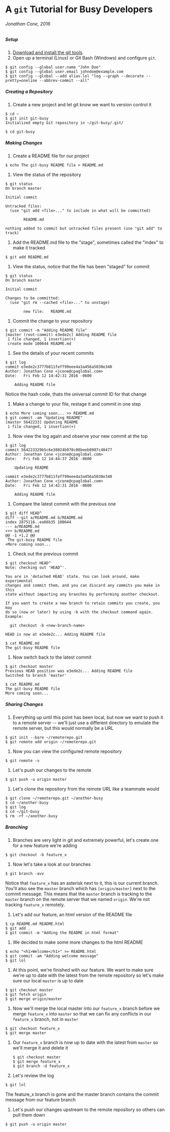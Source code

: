 # A `git` Tutorial for Busy Developers

###### Jonathan Cone, 2016 

##### Setup
1. [Download and install the git tools](https://git-scm.com/downloads).
2. Open up a terminal (Linux) or Git Bash (Windows) and configure `git`.

  ```shell
  $ git config --global user.name "John Doe"
  $ git config --global user.email johndoe@example.com
  $ git config --global --add alias.lol "log --graph --decorate --pretty=oneline --abbrev-commit --all"
  ```
  
##### Creating a Repository
1. Create a new project and let git know we want to version control it
  
  ````shell    
  $ cd ~
  $ git init git-busy
  Initialized empty Git repository in ~/git-busy/.git/
  
  $ cd git-busy
  ````
##### Making Changes
1. Create a README file for our project

  ```shell
  $ echo The git-busy README file > README.md
  ```
1. View the status of the repository
  
  ```shell
  $ git status
  On branch master
  
  Initial commit
  
  Untracked files:
    (use "git add <file>..." to include in what will be committed)
  
          README.md
  
  nothing added to commit but untracked files present (use "git add" to track)
  ```

1. Add the README.md file to the "stage", sometimes called the "index" to make it tracked

  ```shell
  $ git add README.md
  ```
1. View the status, notice that the file has been "staged" for commit
  
  ```shell
  $ git status
  On branch master
  
  Initial commit
  
  Changes to be committed:
    (use "git rm --cached <file>..." to unstage)
  
          new file:   README.md
  ```
1. Commit the change to your repository
  
  ```shell
  $ git commit -m "Adding README file"
  [master (root-commit) e3ede2c] Adding README file
   1 file changed, 1 insertion(+)
   create mode 100644 README.md
  ```
1. See the details of your recent commits
  
  ```shell    
  $ git log
  commit e3ede2c3777b811feff99eee4a3a456a5030e340
  Author: Jonathan Cone <jcone@cpaglobal.com>
  Date:   Fri Feb 12 14:42:31 2016 -0600
  
      Adding README file
  ```
Notice the hash code, thats the universal commit ID for that change
1. Make a change to your file, restage it and commit in one step

  ```shell
  $ echo More coming soon... >> README.md
  $ git commit -am "Updating README"
  [master 5642233] Updating README
   1 file changed, 1 insertion(+)
  ```
1. Now view the log again and observe your new commit at the top

  ```shell
  $ git log
  commit 564223329b5c6e38024b978c08beeb8907c40477
  Author: Jonathan Cone <jcone@cpaglobal.com>
  Date:   Fri Feb 12 14:44:37 2016 -0600
  
      Updating README
  
  commit e3ede2c3777b811feff99eee4a3a456a5030e340
  Author: Jonathan Cone <jcone@cpaglobal.com>
  Date:   Fri Feb 12 14:42:31 2016 -0600
  
      Adding README file
  ```
1. Compare the latest commit with the previous one
  
  ```shell
  $ git diff HEAD^
  diff --git a/README.md b/README.md
  index 2875116..ea66b35 100644
  --- a/README.md
  +++ b/README.md
  @@ -1 +1,2 @@
   The git-busy README file
  +More coming soon...
  ```
1. Check out the previous commit
  
  ```shell
  $ git checkout HEAD^
  Note: checking out 'HEAD^'.
  
  You are in 'detached HEAD' state. You can look around, make experimental
  changes and commit them, and you can discard any commits you make in this
  state without impacting any branches by performing another checkout.
  
  If you want to create a new branch to retain commits you create, you may
  do so (now or later) by using -b with the checkout command again. Example:
  
    git checkout -b <new-branch-name>
  
  HEAD is now at e3ede2c... Adding README file

  $ cat README.md
  The git-busy README file
  ```
1. Now switch back to the latest commit
  
  ```shell
  $ git checkout master
  Previous HEAD position was e3ede2c... Adding README file
  Switched to branch 'master'

  $ cat README.md
  The git-busy README file
  More coming soon...
  ```
  
##### Sharing Changes  
1. Everything up until this point has been local, but now we want to push it to a remote server -- we'll just use a different directory to emulate the remote server, but this would normally be a URL
  
  ```
  $ git init --bare ~/remoterepo.git
  $ git remote add origin ~/remoterepo.git
  ```
1. Now you can view the configured remote repository
  
  ```
  $ git remote -v
  ```
1. Let's push our changes to the remote

  ```
  $ git push -u origin master
  ```
1. Let's clone the repository from the remote URL like a teammate would

  ```
  $ git clone ~/remoterepo.git ~/another-busy
  $ cd ~/another-busy
  $ git log
  $ cd ~/git-busy
  $ rm -rf ~/another-busy
  ```
##### Branching
1. Branches are very light in git and extremely powerful, let's create one for a new feature we're adding

  ```
  $ git checkout -b feature_x
  ```
1. Now let's take a look at our branches

  ```
  $ git branch -avv
  ```
Notice that `feature_x` has an asterisk next to it, this is our current branch.  You'll also see the `master` branch which has `[origin/master]` next to the commit message.  This means that the `master` branch is tracking to the `master` branch on the remote server that we named `origin`. We're not tracking `feature_x` remotely.
1. Let's add our feature, an html version of the README file

  ```
  $ cp README.md README.html
  $ git add .
  $ git commit -m "Adding the README in html format"
  ```
1. We decided to make some more changes to the html README

  ```
  $ echo "<h1>Welcome</h1>" >> README.html
  $ git commit -am "Adding welcome message"
  $ git lol
  ```
1. At this point, we're finished with our feature. We want to make sure we're up to date with the latest from the remote repository so let's make sure our local `master` is up to date

  ```
  $ git checkout master
  $ git fetch origin
  $ git merge origin/master
  ```
1. Now we'll merge the local master into our `feature_x` branch before we merge `feature_x` into `master` so that we can fix any conflicts in our `feature_x` branch, not in `master`

  ```
  $ git checkout feature_x
  $ git merge master
  ```
1. Our `feature_x` branch is now up to date with the latest from `master` so we'll merge it and delete it

   ```
   $ git checkout master
   $ git merge feature_x
   $ git branch -d feature_x
   ```
1. Let's review the log

  ```
  $ git lol
  ```
The feature_x branch is gone and the master branch contains the commit message from our feature branch
1. Let's push our changes upstream to the remote repository so others can pull them down

  ```
  $ git push -u origin master
  ```
